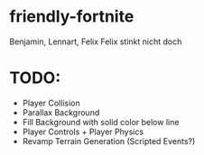 # friendly-fortnite
Benjamin, Lennart, Felix
Felix stinkt nicht doch 

# TODO: 
- Player Collision
- Parallax Background
- Fill Background with solid color below line
- Player Controls + Player Physics
- Revamp Terrain Generation (Scripted Events?)